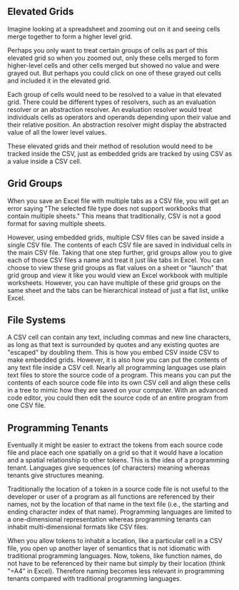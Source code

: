 ## Elevated Grids

Imagine looking at a spreadsheet and zooming out on it and seeing cells merge together to form a higher level grid.

Perhaps you only want to treat certain groups of cells as part of this elevated grid so when you zoomed out, only these cells merged to form higher-level cells and other cells merged but showed no value and were grayed out. But perhaps you could click on one of these grayed out cells and included it in the elevated grid.

Each group of cells would need to be resolved to a value in that elevated grid. There could be different types of resolvers, such as an evaluation resolver or an abstraction resolver. An evaluation resolver would treat individuals cells as operators and operands depending upon their value and their relative position. An abstraction resolver might display the abstracted value of all the lower level values.

These elevated grids and their method of resolution would need to be tracked inside the CSV, just as embedded grids are tracked by using CSV as a value inside a CSV cell.

## Grid Groups

When you save an Excel file with multiple tabs as a CSV file, you will get an error saying "The selected file type does not support workbooks that contain multiple sheets." This means that traditionally, CSV is not a good format for saving multiple sheets.

However, using embedded grids, multiple CSV files can be saved inside a single CSV file. The contents of each CSV file are saved in individual cells in the main CSV file. Taking that one step further, grid groups allow you to give each of those CSV files a name and treat it just like tabs in Excel. You can choose to view these grid groups as flat values on a sheet or "launch" that grid group and view it like you would view an Excel workbook with multiple worksheets. However, you can have multiple of these grid groups on the same sheet and the tabs can be hierarchical instead of just a flat list, unlike Excel.

## File Systems

A CSV cell can contain any text, including commas and new line characters, as long as that text is surrounded by quotes and any existing quotes are "escaped" by doubling them. This is how you embed CSV inside CSV to make embedded grids. However, it is also how you can put the contents of any text file inside a CSV cell. Nearly all programming languages use plain text files to store the source code of a program. This means you can put the contents of each source code file into its own CSV cell and align these cells in a tree to mimic how they are saved on your computer. With an advanced code editor, you could then edit the source code of an entire program from one CSV file.

## Programming Tenants

Eventually it might be easier to extract the tokens from each source code file and place each one spatially on a grid so that it would have a location and a spatial relationship to other tokens. This is the idea of a programming tenant. Languages give sequences (of characters) meaning whereas tenants give structures meaning.

Traditionally the location of a token in a source code file is not useful to the developer or user of a program as all functions are referenced by their names, not by the location of that name in the text file (i.e., the starting and ending character index of that name). Programming languages are limited to a one-dimensional representation whereas programming tenants can inhabit multi-dimensional formats like CSV files.

When you allow tokens to inhabit a location, like a particular cell in a CSV file, you open up another layer of semantics that is not idiomatic with traditional programming languages. Now, tokens, like function names, do not have to be referenced by their name but simply by their location (think "=A4" in Excel). Therefore naming becomes less relevant in programming tenants compared with traditional programming languages.

